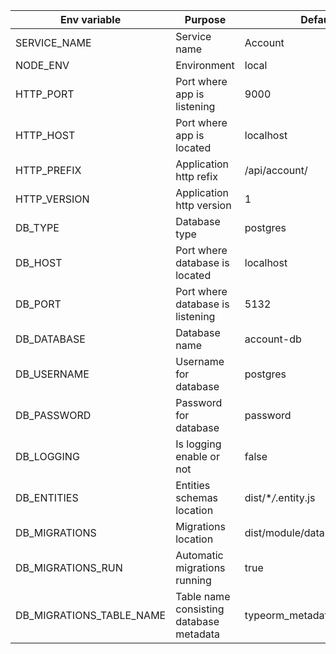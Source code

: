 | Env variable             | Purpose                                 | Default value                         |
| ------------------------ | --------------------------------------- | ------------------------------------- |
| SERVICE_NAME             | Service name                            | Account                               |
| NODE_ENV                 | Environment                             | local                                 |
| HTTP_PORT                | Port where app is listening             | 9000                                  |
| HTTP_HOST                | Port where app is located               | localhost                             |
| HTTP_PREFIX              | Application http refix                  | /api/account/                         |
| HTTP_VERSION             | Application http version                | 1                                     |
| DB_TYPE                  | Database type                           | postgres                              |
| DB_HOST                  | Port where database is located          | localhost                             |
| DB_PORT                  | Port where database is listening        | 5132                                  |
| DB_DATABASE              | Database name                           | account-db                            |
| DB_USERNAME              | Username for database                   | postgres                              |
| DB_PASSWORD              | Password for database                   | password                              |
| DB_LOGGING               | Is logging enable or not                | false                                 |
| DB_ENTITIES              | Entities schemas location               | dist/\*_/_.entity.js                  |
| DB_MIGRATIONS            | Migrations location                     | dist/module/database/migrations/\*.js |
| DB_MIGRATIONS_RUN        | Automatic migrations running            | true                                  |
| DB_MIGRATIONS_TABLE_NAME | Table name consisting database metadata | typeorm_metadata                      |
